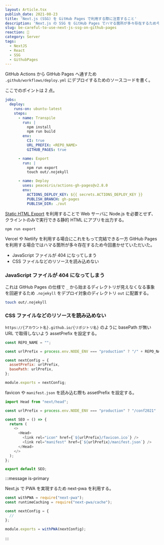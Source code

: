 ```yaml
---
layout: Article.tsx
publish_date: 2021-08-23
title: 'Next.js (SSG) を GitHub Pages で利用する際に注意すること'
description: 'Next.js の SSG を GitHub Pages でハマる箇所が多々存在するため今回書かせていただいた。'
slug: be-careful-to-use-next-js-ssg-on-github-pages
reaction: 🥴
category: Server
tags:
  - NextJS
  - React
  - SSG
  - GithubPages
---
```


GitHub Actions から GitHub Pages へ通すため `.github/workflows/deploy.yml`
にデプロイするためのソースコードを書く。

ここでのポイントは 2 点。

```yml
jobs:
  deploy:
    runs-on: ubuntu-latest
    steps:
      - name: Transpile
        run: |
          npm install
          npm run build
        env:
          CI: true
          URL_PREFIX: <REPO_NAME>
          GITHUB_PAGES: true

      - name: Export
        run: |
          npm run export
          touch out/.nojekyll

      - name: Deploy
        uses: peaceiris/actions-gh-pages@v2.8.0
        env:
          ACTIONS_DEPLOY_KEY: ${{ secrets.ACTIONS_DEPLOY_KEY }}
          PUBLISH_BRANCH: gh-pages
          PUBLISH_DIR: ./out
```

[Static HTML Export](https://nextjs.org/docs/advanced-features/static-html-export)
を利用することで Web サーバに Node.js
を必要とせず、クライントのみで実行できる静的 HTML にアプリを出力する。

```bash
npm run export
```

Vercel や Netlify を利用する場合にこれをもって完結できる一方 GitHub Pages
を利用する場合ではハマる箇所が多々存在するため今回書かせていただいた。

- JavaScript ファイルが 404 になってしまう
- CSS ファイルなどのリソースを読み込めない

### JavaScript ファイルが 404 になってしまう

これは GitHub Pages の仕様で `_`
から始まるディレクトリが見えなくなる事象を回避するため `.nojekyll`
をデプロイ対象のディレクトリ `out` に配置する。

```bash
touch out/.nojekyll
```

### CSS ファイルなどのリソースを読み込めない

`https://{アカウント名}.github.io/{リポジトリ名}` のように basePath が無い URL
で取得しないよう assetPrefix を設定する。

```js
const REPO_NAME = "";

const urlPrefix = process.env.NODE_ENV === "production" ? "/" + REPO_NAME : "";

const nextConfig = {
  assetPrefix: urlPrefix,
  basePath: urlPrefix,
};

module.exports = nextConfig;
```

favicon や `manifest.json` を読み込む際も assetPrefix を設定する。

```js
import Head from "next/head";

const urlPrefix = process.env.NODE_ENV === "production" ? "/conf2021" : "";

const SEO = () => {
  return (
    <>
      <Head>
        <link rel="icon" href={`${urlPrefix}/favicon.ico`} />
        <link rel="manifest" href={`${urlPrefix}/manifest.json`} />
      </Head>
    </>
  );
};

export default SEO;
```

:::message is-primary

Next.js で PWA を実現するため next-pwa を利用する。

```js
const withPWA = require("next-pwa");
const runtimeCaching = require("next-pwa/cache");

const nextConfig = {
  //
};

module.exports = withPWA(nextConfig);
```

:::
